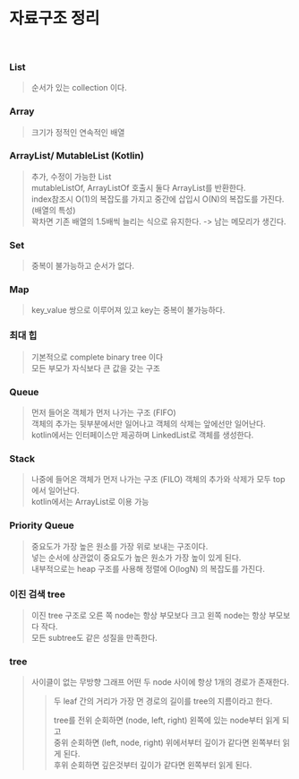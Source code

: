 # 자료구조 정리
<br>  

### List
> 순서가 있는 collection 이다.  

### Array  
> 크기가 정적인 연속적인 배열  

### ArrayList/ MutableList (Kotlin)  
> 추가, 수정이 가능한 List  
> mutableListOf, ArrayListOf 호출시 둘다 ArrayList를 반환한다.  
> index참조시 O(1)의 복잡도를 가지고 중간에 삽입시 O(N)의 복잡도를 가진다.(배열의 특성)  
> 꽉차면 기존 배열의 1.5배씩 늘리는 식으로 유지한다. -> 남는 메모리가 생긴다.

### Set  
> 중복이 불가능하고 순서가 없다.  

### Map  
> key_value 쌍으로 이루어져 있고 key는 중복이 불가능하다.

### 최대 힙
> 기본적으로 complete binary tree 이다  
> 모든 부모가 자식보다 큰 값을 갖는 구조

### Queue
> 먼저 들어온 객체가 먼저 나가는 구조 (FIFO)   
> 객체의 추가는 뒷부분에서만 일어나고 객체의 삭제는 앞에선만 일어난다.  
> kotlin에서는 인터페이스만 제공하며 LinkedList로 객체를 생성한다.  

### Stack
> 나중에 들어온 객체가 먼저 나가는 구조 (FILO)
> 객체의 추가와 삭제가 모두 top에서 일어난다.  
> kotlin에서는 ArrayList로 이용 가능  

### Priority Queue
> 중요도가 가장 높은 원소를 가장 위로 보내는 구조이다.  
> 넣는 순서에 상관없이 중요도가 높은 원소가 가장 높이 있게 된다.  
> 내부적으로는 heap 구조를 사용해 정렬에 O(logN) 의 복잡도를 가진다.

### 이진 검색 tree
> 이진 tree 구조로 오른 쪽 node는 항상 부모보다 크고 왼쪽 node는 항상 부모보다 작다.  
> 모든 subtree도 같은 성질을 만족한다.

### tree
> 사이클이 없는 무방향 그래프
> 어떤 두 node 사이에 항상 1개의 경로가 존재한다.
>> 두 leaf 간의 거리가 가장 먼 경로의 길이를 tree의 지름이라고 한다.  
>>  
>> tree를 전위 순회하면 (node, left, right) 왼쪽에 있는 node부터 읽게 되고  
>> 중위 순회하면 (left, node, right) 위에서부터 깊이가 같다면 왼쪽부터 읽게 된다.  
>> 후위 순회하면 깊은것부터 깊이가 같다면 왼쪽부터 읽게 된다.  
